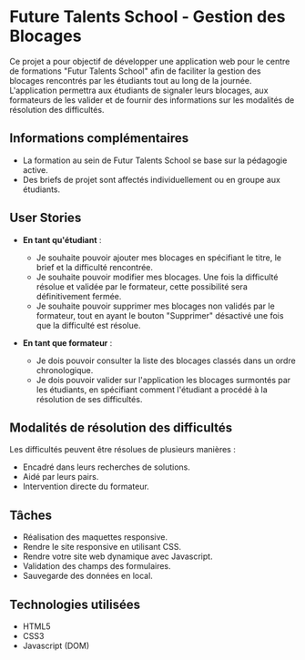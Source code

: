 # Future Talents School - Gestion des Blocages

Ce projet a pour objectif de développer une application web pour le centre de formations "Futur Talents School" afin de faciliter la gestion des blocages rencontrés par les étudiants tout au long de la journée. L'application permettra aux étudiants de signaler leurs blocages, aux formateurs de les valider et de fournir des informations sur les modalités de résolution des difficultés.

## Informations complémentaires

- La formation au sein de Futur Talents School se base sur la pédagogie active.
- Des briefs de projet sont affectés individuellement ou en groupe aux étudiants.

## User Stories

- **En tant qu'étudiant** :
  - Je souhaite pouvoir ajouter mes blocages en spécifiant le titre, le brief et la difficulté rencontrée.
  - Je souhaite pouvoir modifier mes blocages. Une fois la difficulté résolue et validée par le formateur, cette possibilité sera définitivement fermée.
  - Je souhaite pouvoir supprimer mes blocages non validés par le formateur, tout en ayant le bouton "Supprimer" désactivé une fois que la difficulté est résolue.

- **En tant que formateur** :
  - Je dois pouvoir consulter la liste des blocages classés dans un ordre chronologique.
  - Je dois pouvoir valider sur l'application les blocages surmontés par les étudiants, en spécifiant comment l'étudiant a procédé à la résolution de ses difficultés.

## Modalités de résolution des difficultés

Les difficultés peuvent être résolues de plusieurs manières :
- Encadré dans leurs recherches de solutions.
- Aidé par leurs pairs.
- Intervention directe du formateur.

## Tâches

- Réalisation des maquettes responsive.
- Rendre le site responsive en utilisant CSS.
- Rendre votre site web dynamique avec Javascript.
- Validation des champs des formulaires.
- Sauvegarde des données en local.

## Technologies utilisées

- HTML5
- CSS3
- Javascript (DOM)
